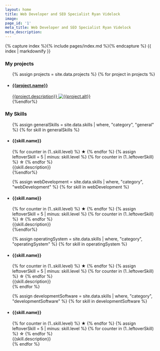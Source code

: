 ```yaml
---
layout: home
title: Web Developer and SEO Specialist Ryan Videlock
image: 
page_id: '1'
meta_title: Web Developer and SEO Specialist Ryan Videlock
meta_description: 
---
```

{% capture index %}{% include pages/index.md %}{% endcapture %}
{{ index | markdownify }}


<div class="projects-container">
    <h3>My projects</h3>
    <ul class="projects">
{% assign projects = site.data.projects  %}
{% for project in projects %}
        <li class="project-{{project.id}} project">
            <a href="{{project.link}}" target="_blank">
                <h4 class="project-title">{{project.name}}</h4>
                <span class="project-description">
                    <span>
                        {{project.description}}
                        <img src="/assets/img/{{project.image}}" alt="{{project.alt}}" title="{{project.title}}" />
                    </span>
                </span>
            </a>
        </li>
{%endfor%}
    </ul>
</div>


### My Skills
<div class="skills">
    <ul class="general-skills">
{% assign generalSkills = site.data.skills | where, "category", "general"  %}
{% for skill in generalSkills %}
    <li class="general-skill-{{skill.id}} skill">
        <h4 class="skill-title">{{skill.name}}</h4>
        <div class="skill-stars">
            {% for counter in (1..skill.level) %}
                <span>★</span>
            {% endfor %}
            {% assign leftoverSkill = 5 | minus: skill.level %}
            {% for counter in (1..leftoverSkill) %}
                <span>☆</span>
            {% endfor %}
        </div>
        <span class="skill-description"><span>{{skill.description}}</span></span>
    </li>
{%endfor%}
</ul>
    <ul class="webDevelopment-skills">
{% assign webDevelopment = site.data.skills | where, "category", "webDevelopment"  %}
{% for skill in webDevelopment %}
    <li class="webDevelopment-skill-{{skill.id}} skill" role="progressbar" aria-valuenow="75" aria-valuemin="0" aria-valuemax="100" >
        <h4 class="skill-title">{{skill.name}}</h4>
        <div class="skill-stars">
            {% for counter in (1..skill.level) %}
                <span>★</span>
            {% endfor %}
            {% assign leftoverSkill = 5 | minus: skill.level %}
            {% for counter in (1..leftoverSkill) %}
                <span>☆</span>
            {% endfor %}
        </div>
        <span class="skill-description"><span>{{skill.description}}</span></span>
    </li>
{%endfor%}
</ul>
<ul class="operatingSystem-skills">
{% assign operatingSystem = site.data.skills | where, "category", "operatingSystem"  %}
{% for skill in operatingSystem %}
    <li class="operatingSystem-skill-{{skill.id}} skill">
        <h4 class="skill-title">{{skill.name}}</h4>
        <div class="skill-stars">
            {% for counter in (1..skill.level) %}
                <span>★</span>
            {% endfor %}
            {% assign leftoverSkill = 5 | minus: skill.level %}
            {% for counter in (1..leftoverSkill) %}
                <span>☆</span>
            {% endfor %}
        </div>
        <span class="skill-description"><span>{{skill.description}}</span></span>
    </li>
{% endfor %}
</ul>
<ul class="developmentSoftware-skills">
{% assign developmentSoftware = site.data.skills | where, "category", "developmentSoftware"  %}
{% for skill in developmentSoftware %}
    <li class="developmentSoftware-skill-{{skill.id}} skill">
        <h4 class="skill-title">{{skill.name}}</h4>
        <div class="skill-stars">
            {% for counter in (1..skill.level) %}
                <span>★</span>
            {% endfor %}
            {% assign leftoverSkill = 5 | minus: skill.level %}
            {% for counter in (1..leftoverSkill) %}
                <span>☆</span>
            {% endfor %}
        </div>
        <span class="skill-description"><span>{{skill.description}}</span></span>
    </li>
{% endfor %}
</ul>
</div>
